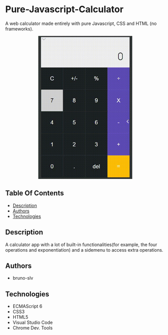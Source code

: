 # Pure-Javascript-Calculator

A web calculator made entirely with pure Javascript, CSS and HTML (no frameworks).

<p align="center">
    <img src="calc.gif" width="auto" height="450px">
</p>

## Table Of Contents
- [Description](#description)
- [Authors](#authors)
- [Technologies](#Technologies)
## Description
A calculator app with a lot of built-in functionalities(for example, 
the four operations and exponentiation) and a sidemenu to access extra operations.
## Authors
- bruno-slv
## Technologies
- ECMAScript 6
- CSS3
- HTML5
- Visual Studio Code
- Chrome Dev. Tools
